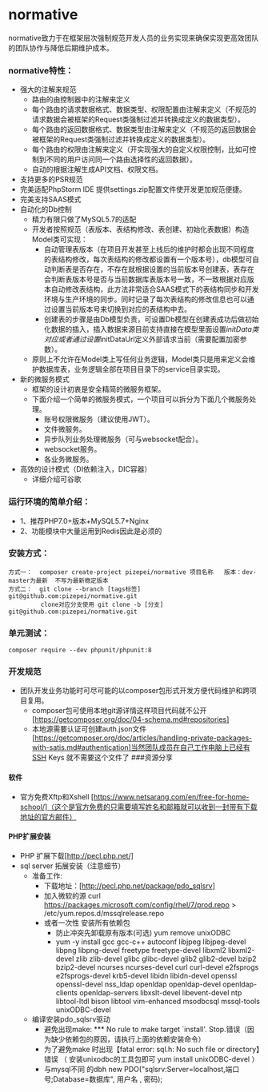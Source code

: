# normative
normative致力于在框架层次强制规范开发人员的业务实现来确保实现更高效团队的团队协作与降低后期维护成本。
### normative特性：
* 强大的注解来规范
    * 路由的由控制器中的注解来定义
    * 每个路由的请求数据格式、数据类型、权限配置由注解来定义（不规范的请求数据会被框架的Request类强制过滤并转换成定义的数据类型）。
    * 每个路由的返回数据格式、数据类型由注解来定义（不规范的返回数据会被框架的Request类强制过滤并转换成定义的数据类型）。
    * 每个路由的权限由注解来定义（开实现强大的自定义权限控制，比如可控制到不同的用户访问同一个路由选择性的返回数据）。
    * 自动的根据注解生成API文档、权限文档。    
* 支持更多的PSR规范
* 完美适配PhpStorm IDE 提供settings.zip配置文件使开发更加规范便捷。
* 完美支持SAAS模式
* 自动化的Db控制
    * 精力有限只做了MySQL5.7的适配
    * 开发者按照规范（表版本、表结构修改、表创建、初始化表数据）构造Model类可实现：
        * 自动管理表版本（在项目开发甚至上线后的维护时都会出现不同程度的表结构修改，每次表结构的修改都设置有一个版本号），db模型可自动判断表是否存在，不存在就根据设置的当前版本号创建表，表存在会判断表版本号是否与当前数据库表版本号一致，不一致根据对应版本自动修改表结构，此方法非常适合SAAS模式下的表结构同步和开发环境与生产环境的同步。同时记录了每次表结构的修改信息也可以通过设置当前版本号来切换到对应的表结构中去。
        * 创建表的步骤是由Db模型负责，可设置Db模型在创建表成功后做初始化数据的插入，插入数据来源目前支持直接在模型里面设置$initData类对应或者通过设置$initDataUrl定义外部请求当前（需要配置加密参数）。
    * 原则上不允许在Model类上写任何业务逻辑，Model类只是用来定义会维护数据库表，业务逻辑全部在项目目录下的service目录实现。
* 新的微服务模式
    * 框架的设计初衷是安全精简的微服务框架。
    * 下面介绍一个简单的微服务模式，一个项目可以拆分为下面几个微服务处理。
        * 账号权限微服务（建议使用JWT）。
        * 文件微服务。
        * 异步队列业务处理微服务（可与websocket配合）。
        * websocket服务。
        * 各业务微服务。 
* 高效的设计模式（DI依赖注入，DIC容器）
    * 详细介绍可谷歌
### 运行环境的简单介绍：
 + 1、推荐PHP7.0+版本+MySQL5.7+Nginx
 + 2、功能模块中大量运用到Redis因此是必须的
### 安装方式：
    方式一：  composer create-project pizepei/normative 项目名称   版本：dev-master为最新  不写为最新稳定版本
    方式二：  git clone --branch [tags标签] git@github.com:pizepei/normative.git   
             clone对应分支使用 git clone -b [分支]  git@github.com:pizepei/normative.git 
### 单元测试：
    composer require --dev phpunit/phpunit:8
### 开发规范
* 团队开发业务功能时可尽可能的以composer包形式开发方便代码维护和跨项目复用。
    * composer包可使用本地git源详情这样项目代码就不公开[https://getcomposer.org/doc/04-schema.md#repositories]
    * 本地源需要认证可创建auth.json文件[https://getcomposer.org/doc/articles/handling-private-packages-with-satis.md#authentication]当然团队成员在自己工作电脑上已经有SSH Keys 就不需要这个文件了
###资源分享
#### 软件
* 官方免费Xftp和Xshell [https://www.netsarang.com/en/free-for-home-school/]（这个是官方免费的只需要填写姓名和邮箱就可以收到一封带有下载地址的官方邮件）
#### PHP扩展安装
* PHP 扩展下载[http://pecl.php.net/]
* sql server 拓展安装（注意细节）
    * 准备工作:
        * 下载地址：[http://pecl.php.net/package/pdo_sqlsrv]
        * 加入微软的源 curl https://packages.microsoft.com/config/rhel/7/prod.repo > /etc/yum.repos.d/mssqlrelease.repo
        * 或者一次性 安装所有依赖包
            * 防止冲突先卸载原有版本(可选)  yum remove unixODBC 
            * yum -y install gcc gcc-c++ autoconf libjpeg libjpeg-devel libpng libpng-devel freetype freetype-devel libxml2 libxml2-devel zlib zlib-devel glibc glibc-devel glib2 glib2-devel bzip2 bzip2-devel ncurses ncurses-devel curl curl-devel e2fsprogs e2fsprogs-devel krb5-devel libidn libidn-devel openssl openssl-devel nss_ldap openldap openldap-devel  openldap-clients openldap-servers libxslt-devel libevent-devel ntp  libtool-ltdl bison libtool vim-enhanced  msodbcsql mssql-tools unixODBC-devel    
    * 编译安装pdo_sqlsrv驱动
        * 避免出现make: *** No rule to make target `install'. Stop.错误（因为缺少依赖包的原因，请执行上面的依赖安装命令）
        * 为了避免make 时出现【fatal error: sql.h: No such file or directory】错误 （ 安装unixodbc的工具包即可  yum install unixODBC-devel ）
        * 与mysql不同 的dbh  new PDO("sqlsrv:Server=localhost,端口号;Database=数据库", 用户名 , 密码); 